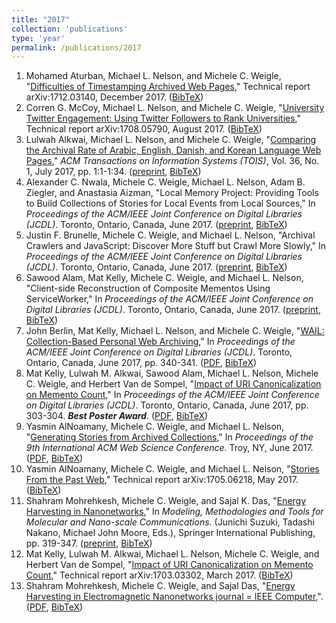 ```yaml
---
title: "2017"
collection: 'publications'
type: 'year'
permalink: /publications/2017
---
```

1. Mohamed Aturban, Michael L. Nelson, and Michele C. Weigle, "[Difficulties of Timestamping Archived Web Pages](https://arxiv.org/abs/1712.03140)," Technical report arXiv:1712.03140, December 2017. ([BibTeX](?action=bibentry&bibfile=mweigle.bib&bibref=aturban-arxiv17))
1. Corren G. McCoy, Michael L. Nelson, and Michele C. Weigle, "[University Twitter Engagement: Using Twitter Followers to Rank Universities](https://arxiv.org/abs/1708.05790)," Technical report arXiv:1708.05790, August 2017. ([BibTeX](?action=bibentry&bibfile=mweigle.bib&bibref=mccoy-arxiv17))
1. Lulwah Alkwai, Michael L. Nelson, and Michele C. Weigle, "[Comparing the Archival Rate of Arabic, English, Danish, and Korean Language Web Pages](http://dx.doi.org/10.1145/3041656)," *ACM Transactions on Information Systems (TOIS)*, Vol. 36, No. 1, July 2017, pp. 1:1-1:34. ([preprint](http://www.cs.odu.edu/~mweigle/papers/alkwai-tois17-preprint.pdf), [BibTeX](?action=bibentry&bibfile=mweigle.bib&bibref=alkwai-tois17))
1. Alexander C. Nwala, Michele C. Weigle, Michael L. Nelson, Adam B. Ziegler, and Anastasia Aizman, "Local Memory Project: Providing Tools to Build Collections of Stories for Local Events from Local Sources," In *Proceedings of the ACM/IEEE Joint Conference on Digital Libraries (JCDL)*. Toronto, Ontario, Canada, June 2017. ([preprint](http://www.cs.odu.edu/~anwala/files/publications/NwalaJCDL_LMP.pdf), [BibTeX](?action=bibentry&bibfile=mweigle.bib&bibref=nwala-jcdl17))
1. Justin F. Brunelle, Michele C. Weigle, and Michael L. Nelson, "Archival Crawlers and JavaScript: Discover More Stuff but Crawl More Slowly," In *Proceedings of the ACM/IEEE Joint Conference on Digital Libraries (JCDL)*. Toronto, Ontario, Canada, June 2017. ([preprint](http://www.cs.odu.edu/~mweigle/papers/brunelle-jcdl17.pdf), [BibTeX](?action=bibentry&bibfile=mweigle.bib&bibref=brunelle-jcdl17))
1. Sawood Alam, Mat Kelly, Michele C. Weigle, and Michael L. Nelson, "Client-side Reconstruction of Composite Mementos Using ServiceWorker," In *Proceedings of the ACM/IEEE Joint Conference on Digital Libraries (JCDL)*. Toronto, Ontario, Canada, June 2017. ([preprint](http://www.cs.odu.edu/~mweigle/papers/alam-jcdl17.pdf), [BibTeX](?action=bibentry&bibfile=mweigle.bib&bibref=alam-jcdl17))
1. John Berlin, Mat Kelly, Michael L. Nelson, and Michele C. Weigle, "[WAIL: Collection-Based Personal Web Archiving](http://dx.doi.org/10.1109/JCDL.2017.7991619)," In *Proceedings of the ACM/IEEE Joint Conference on Digital Libraries (JCDL)*. Toronto, Ontario, Canada, June 2017, pp. 340-341. ([PDF](http://www.cs.odu.edu/~mkelly/papers/2017_jcdl_wail.pdf), [BibTeX](?action=bibentry&bibfile=mweigle.bib&bibref=berlin-jcdl17))
1. Mat Kelly, Lulwah M. Alkwai, Sawood Alam, Michael L. Nelson, Michele C. Weigle, and Herbert Van de Sompel, "[Impact of URI Canonicalization on Memento Count](http://dx.doi.org/10.1109/JCDL.2017.7991601)," In *Proceedings of the ACM/IEEE Joint Conference on Digital Libraries (JCDL)*. Toronto, Ontario, Canada, June 2017, pp. 303-304. ***Best Poster Award***.  ([PDF](http://www.cs.odu.edu/~mkelly/papers/2017_jcdl_countingMementos.pdf), [BibTeX](?action=bibentry&bibfile=mweigle.bib&bibref=kelly-jcdl17))
1. Yasmin AlNoamany, Michele C. Weigle, and Michael L. Nelson, "[Generating Stories from Archived Collections](http://dx.doi.org/10.1145/3091478.3091508)," In *Proceedings of the 9th International ACM Web Science Conference*. Troy, NY, June 2017. ([PDF](http://www.cs.odu.edu/~mweigle/papers/alnoamany-websci17.pdf), [BibTeX](?action=bibentry&bibfile=mweigle.bib&bibref=alnoamany-websci17))
1. Yasmin AlNoamany, Michele C. Weigle, and Michael L. Nelson, "[Stories From the Past Web](http://arxiv.org/abs/1705.06218)," Technical report arXiv:1705.06218, May 2017. ([BibTeX](?action=bibentry&bibfile=mweigle.bib&bibref=alnoamany-arxiv17))
1. Shahram Mohrehkesh, Michele C. Weigle, and Sajal K. Das, "[Energy Harvesting in Nanonetworks](http://dx.doi.org/10.1007/978-3-319-50688-3_14)," In *Modeling, Methodologies and Tools for Molecular and Nano-scale Communications*. (Junichi Suzuki, Tadashi Nakano, Michael John Moore, Eds.), Springer International Publishing, pp. 319-347. ([preprint](http://www.cs.odu.edu/~mweigle/papers/mohrehkesh-nanonetbookchapter-preprint17.pdf), [BibTeX](?action=bibentry&bibfile=mweigle.bib&bibref=mohrehkesh-chap17))
1. Mat Kelly, Lulwah M. Alkwai, Michael L. Nelson, Michele C. Weigle, and Herbert Van de Sompel, "[Impact of URI Canonicalization on Memento Count](http://arxiv.org/abs/1703.03302)," Technical report arXiv:1703.03302, March 2017. ([BibTeX](?action=bibentry&bibfile=mweigle.bib&bibref=kelly-arxiv17))
1. Shahram Mohrehkesh, Michele C. Weigle, and Sajal Das, "[Energy Harvesting in Electromagnetic Nanonetworks journal = IEEE Computer](http://dx.doi.org/10.1109/MC.2017.61),". ([PDF](http://www.cs.odu.edu/~mweigle/papers/mohrehkesh-computer17.pdf), [BibTeX](?action=bibentry&bibfile=mweigle.bib&bibref=mohrehkesh-computer17))
